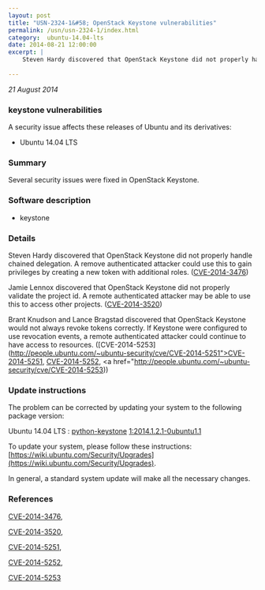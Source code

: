 ```yaml
---
layout: post
title: "USN-2324-1&#58; OpenStack Keystone vulnerabilities"
permalink: /usn/usn-2324-1/index.html
category:  ubuntu-14.04-lts
date: 2014-08-21 12:00:00
excerpt: |
    Steven Hardy discovered that OpenStack Keystone did not properly handle chained delegation. A remove authenticated attacker could use this to gain privileges by creating a new token with additional roles. ([CVE-2014-3476](http://people.ubuntu.com/~ubuntu-security/cve/CVE-2014-3476))
    
--- 
```

 
 

*21 August 2014*

### keystone vulnerabilities

A security issue affects these releases of Ubuntu and its derivatives:

* Ubuntu 14.04 LTS

### Summary

Several security issues were fixed in OpenStack Keystone. 

### Software description

* keystone 

### Details

Steven Hardy discovered that OpenStack Keystone did not properly handle chained delegation. A remove authenticated attacker could use this to gain privileges by creating a new token with additional roles. ([CVE-2014-3476](http://people.ubuntu.com/~ubuntu-security/cve/CVE-2014-3476))

Jamie Lennox discovered that OpenStack Keystone did not properly validate the project id. A remote authenticated attacker may be able to use this to access other projects. ([CVE-2014-3520](http://people.ubuntu.com/~ubuntu-security/cve/CVE-2014-3520))

Brant Knudson and Lance Bragstad discovered that OpenStack Keystone would not always revoke tokens correctly. If Keystone were configured to use revocation events, a remote authenticated attacker could continue to have access to resources. ([CVE-2014-5253](http://people.ubuntu.com/~ubuntu-security/cve/CVE-2014-5251">CVE-2014-5251</a>, <a href="http://people.ubuntu.com/~ubuntu-security/cve/CVE-2014-5252">CVE-2014-5252</a>, <a href="http://people.ubuntu.com/~ubuntu-security/cve/CVE-2014-5253)) 

### Update instructions

The problem can be corrected by updating your system to the following package version:

Ubuntu 14.04 LTS
 : [python-keystone](https://launchpad.net/ubuntu/+source/keystone) <span> [1:2014.1.2.1-0ubuntu1.1](https://launchpad.net/ubuntu/+source/keystone/1:2014.1.2.1-0ubuntu1.1) </span> 

To update your system, please follow these instructions: [https://wiki.ubuntu.com/Security/Upgrades](https://wiki.ubuntu.com/Security/Upgrades).

In general, a standard system update will make all the necessary changes. 

### References

 
 [CVE-2014-3476](http://people.ubuntu.com/~ubuntu-security/cve/CVE-2014-3476), 

 [CVE-2014-3520](http://people.ubuntu.com/~ubuntu-security/cve/CVE-2014-3520), 

 [CVE-2014-5251](http://people.ubuntu.com/~ubuntu-security/cve/CVE-2014-5251), 

 [CVE-2014-5252](http://people.ubuntu.com/~ubuntu-security/cve/CVE-2014-5252), 

 [CVE-2014-5253](http://people.ubuntu.com/~ubuntu-security/cve/CVE-2014-5253)
 


